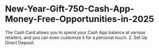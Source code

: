 # New-Year-Gift-750-Cash-App-Money-Free-Opportunities-in-2025
The Cash Card allows you to spend your Cash App balance at various retailers, and you can even customize it for a personal touch. 2. Set Up Direct Deposit.
